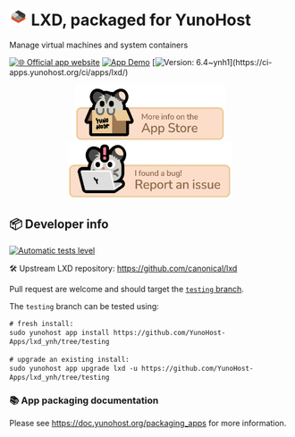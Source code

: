 <!--
N.B.: This README was automatically generated by <https://github.com/YunoHost/apps_tools/blob/main/readme_generator>
It shall NOT be edited by hand.
-->

<h1>
  <img src="https://raw.githubusercontent.com/YunoHost/apps/main/logos/lxd.png" width="32px" alt="Logo of LXD">
  LXD, packaged for YunoHost
</h1>

Manage virtual machines and system containers

[![🌐 Official app website](https://img.shields.io/badge/Official_app_website-darkgreen?style=for-the-badge)](https://linuxcontainers.org/lxd/)
[![App Demo](https://img.shields.io/badge/App_Demo-blue?style=for-the-badge)](https://linuxcontainers.org/lxd/try-it/)
[![Version: 6.4~ynh1](https://img.shields.io/badge/Version-6.4~ynh1-rgba(0,150,0,1)?style=for-the-badge)](https://ci-apps.yunohost.org/ci/apps/lxd/)

<div align="center">
<a href="https://apps.yunohost.org/app/lxd"><img height="100px" src="https://github.com/YunoHost/yunohost-artwork/raw/refs/heads/main/badges/neopossum-badges/badge_more_info_on_the_appstore.svg"/></a>
<a href="https://github.com/YunoHost-Apps/lxd_ynh/issues"><img height="100px" src="https://github.com/YunoHost/yunohost-artwork/raw/refs/heads/main/badges/neopossum-badges/badge_report_an_issue.svg"/></a>
</div>

## 📦 Developer info

[![Automatic tests level](https://apps.yunohost.org/badge/cilevel/lxd)](https://ci-apps.yunohost.org/ci/apps/lxd/)

🛠️ Upstream LXD repository: <https://github.com/canonical/lxd>

Pull request are welcome and should target the [`testing` branch](https://github.com/YunoHost-Apps/lxd_ynh/tree/testing).

The `testing` branch can be tested using:
```
# fresh install:
sudo yunohost app install https://github.com/YunoHost-Apps/lxd_ynh/tree/testing

# upgrade an existing install:
sudo yunohost app upgrade lxd -u https://github.com/YunoHost-Apps/lxd_ynh/tree/testing
```

### 📚 App packaging documentation

Please see <https://doc.yunohost.org/packaging_apps> for more information.